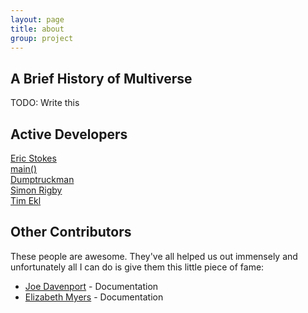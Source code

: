 ```yaml
---
layout: page
title: about
group: project
---
```


## A Brief History of Multiverse

TODO: Write this

## Active Developers

[Eric Stokes](http://www.github.com/fernferret)  
[main()](http://www.github.com/main--)  
[Dumptruckman](http://www.github.com/dumptruckman)  
[Simon Rigby](http://www.github.com/rigby90)  
[Tim Ekl](http://www.github.com/lithium3141)

## Other Contributors

These people are awesome. They've all helped us out immensely and unfortunately all I can do is give them this little piece of fame:

 - [Joe Davenport](http://www.github.com/acyrid) - Documentation
 - [Elizabeth Myers](http://www.github.com/elizacat) - Documentation

